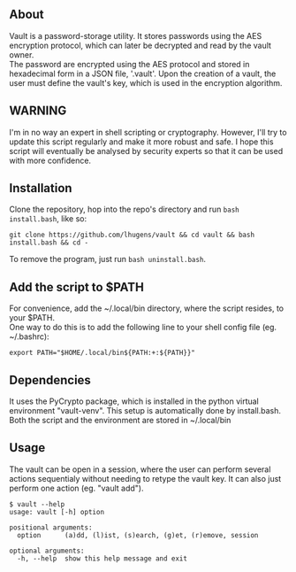 ## About

Vault is a password-storage utility. It stores passwords using the AES encryption protocol, which can later be decrypted and read by the vault owner. \
The password are encrypted using the AES protocol and stored in hexadecimal form in a JSON file, '.vault'. Upon the creation of a vault, the user must define the vault's key, which is used in the encryption algorithm.

## WARNING

I'm in no way an expert in shell scripting or cryptography. However, I'll try to update this script regularly and make it more robust and safe. 
I hope this script will eventually be analysed by security experts so that it can be used with more confidence.

## Installation

Clone the repository, hop into the repo's directory and run `bash install.bash`, like so:

```
git clone https://github.com/lhugens/vault && cd vault && bash install.bash && cd -
```

To remove the program, just run `bash uninstall.bash`.

## Add the script to $PATH

For convenience, add the ~/.local/bin directory, where the script resides, to your $PATH. \
One way to do this is to add the following line to your shell config file (eg. ~/.bashrc):

```
export PATH="$HOME/.local/bin${PATH:+:${PATH}}"
```

## Dependencies

It uses the PyCrypto package, which is installed in the python virtual environment "vault-venv". This setup is automatically done by install.bash. Both the script and the environment are stored in ~/.local/bin

## Usage

The vault can be open in a session, where the user can perform several actions sequentialy without needing to retype the vault key. It can also just perform one action (eg. "vault add").

```
$ vault --help
usage: vault [-h] option

positional arguments:
  option      (a)dd, (l)ist, (s)earch, (g)et, (r)emove, session

optional arguments:
  -h, --help  show this help message and exit
```
